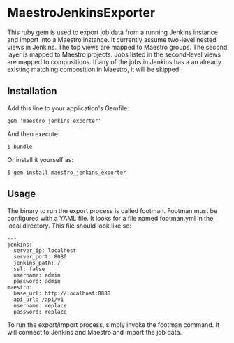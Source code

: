# MaestroJenkinsExporter

This ruby gem is used to export job data from a running Jenkins instance and import into a Maestro instance. It currently
assume two-level nested views in Jenkins. The top views are mapped to Maestro groups. The second layer is mapped to
 Maestro projects. Jobs listed in  the second-level views are mapped to compositions. If any of the jobs in Jenkins has
 a an already existing matching composition in Maestro, it will be skipped.

## Installation

Add this line to your application's Gemfile:

    gem 'maestro_jenkins_exporter'

And then execute:

    $ bundle

Or install it yourself as:

    $ gem install maestro_jenkins_exporter

## Usage

The binary to run the export process is called footman. Footman must be configured with a YAML file. It looks for a
file named footman.yml in the local directory. This file should look like so:

```
---
jenkins:
  server_ip: localhost
  server_port: 8080
  jenkins_path: /
  ssl: false
  username: admin
  password: admin
maestro:
  base_url: http://localhost:8888
  api_url: /api/v1
  username: replace
  password: replace
```

To run the export/import process, simply invoke the footman command. It will connect to Jenkins and Maestro and import
the job data.
